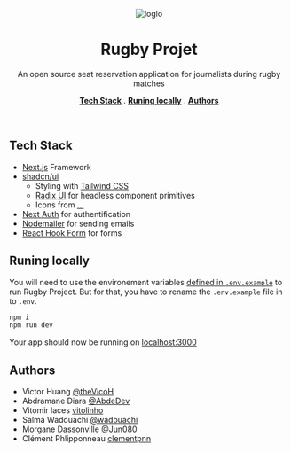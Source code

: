 <p align='center'>
<img alt='loglo' src='https://resources.world.rugby/photo-resources/2021/06/02/24d18609-7981-4119-a787-d4fdbfdee195/Negative-on-a-blue-background.png?width=416&height=234'>
<p>

<h1 align='center'>Rugby Projet</h1>

<p align='center'>An open source seat reservation application for journalists during rugby matches</p>

<p align='center'>
<a href='#tech-stack'><strong>Tech Stack</strong></a> .
<a href='#runing-locally'><strong>Runing locally</strong></a> .
<a href='#authors'><strong>Authors</strong></a>
</p>
<br/>

## Tech Stack

- [Next.js](https://nextjs.org) Framework
- [shadcn/ui](https://ui.shadcn.com)
  - Styling with [Tailwind CSS](https://tailwindcss.com)
  - [Radix UI](https://www.radix-ui.com) for headless component primitives
  - Icons from [...](...)
- [Next Auth](https://next-auth.js.org/) for authentification
- [Nodemailer](https://nodemailer.com/about) for sending emails
- [React Hook Form](https://react-hook-form.com) for forms

## Runing locally

You will need to use the environement variables [defined in `.env.example`](.env.example) to run Rugby Project. But for that, you have to rename the `.env.example` file in to `.env`.

```bash
npm i
npm run dev
```

Your app should now be running on [localhost:3000](http://localhost:3000/)

## Authors

- Victor Huang [@theVicoH](https://github.com/theVicoH)
- Abdramane Diara [@AbdeDev](https://github.com/AbdeDev)
- Vitomir laces [vitolinho](https://github.com/vitolinho)
- Salma Wadouachi [@wadouachi](https://github.com/wadouachi)
- Morgane Dassonville [@Jun080](https://github.com/Jun080)
- Clément Phlipponneau [clementpnn](https://github.com/clementpnn)